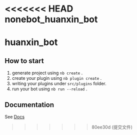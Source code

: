 <<<<<<< HEAD
nonebot_huanxin_bot
=======
# huanxin_bot

## How to start

1. generate project using `nb create` .
2. create your plugin using `nb plugin create` .
3. writing your plugins under `src/plugins` folder.
4. run your bot using `nb run --reload` .

## Documentation

See [Docs](https://nonebot.dev/)
>>>>>>> 80ee30d (提交文件)
